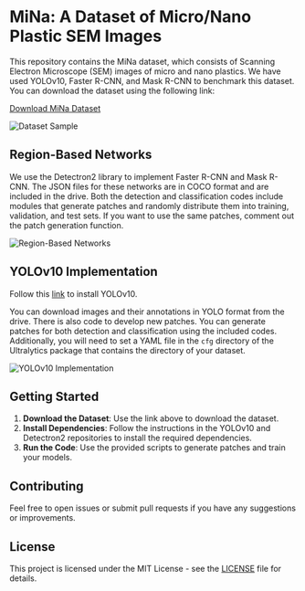 # MiNa: A Dataset of Micro/Nano Plastic SEM Images

This repository contains the MiNa dataset, which consists of Scanning Electron Microscope (SEM) images of micro and nano plastics. We have used YOLOv10, Faster R-CNN, and Mask R-CNN to benchmark this dataset. You can download the dataset using the following link:

[Download MiNa Dataset](https://drive.google.com/drive/folders/1FSic90KWf_bkYo99IzO3QHRbsC2EXfZk?usp=drive_link)

![Dataset Sample](path/to/dataset_sample_image.png)

## Region-Based Networks

We use the Detectron2 library to implement Faster R-CNN and Mask R-CNN. The JSON files for these networks are in COCO format and are included in the drive. Both the detection and classification codes include modules that generate patches and randomly distribute them into training, validation, and test sets. If you want to use the same patches, comment out the patch generation function.

![Region-Based Networks](path/to/region_based_networks_image.png)

## YOLOv10 Implementation

Follow this [link](https://github.com/THU-MIG/yolov10) to install YOLOv10.

You can download images and their annotations in YOLO format from the drive. There is also code to develop new patches. You can generate patches for both detection and classification using the included codes. Additionally, you will need to set a YAML file in the `cfg` directory of the Ultralytics package that contains the directory of your dataset.

![YOLOv10 Implementation](path/to/yolov10_implementation_image.png)

## Getting Started

1. **Download the Dataset**: Use the link above to download the dataset.
2. **Install Dependencies**: Follow the instructions in the YOLOv10 and Detectron2 repositories to install the required dependencies.
3. **Run the Code**: Use the provided scripts to generate patches and train your models.

## Contributing

Feel free to open issues or submit pull requests if you have any suggestions or improvements.

## License

This project is licensed under the MIT License - see the [LICENSE](LICENSE) file for details.
